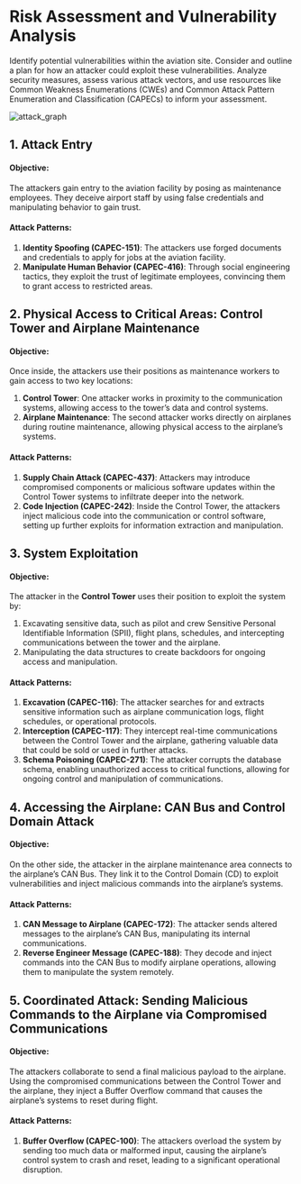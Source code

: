 # Risk Assessment and Vulnerability Analysis
Identify potential vulnerabilities within the aviation site. Consider and outline a plan for how an attacker could exploit these vulnerabilities. Analyze security measures, assess various attack vectors, and use resources like Common Weakness Enumerations (CWEs) and Common Attack Pattern Enumeration and Classification (CAPECs) to inform your assessment.

![attack_graph](https://github.com/user-attachments/assets/ec78efdb-4c8e-4709-9192-76efb98e81db)

## 1. Attack Entry

#### Objective:
The attackers gain entry to the aviation facility by posing as maintenance employees. They deceive airport staff by using false credentials and manipulating behavior to gain trust.

#### Attack Patterns:
1. **Identity Spoofing (CAPEC-151)**: The attackers use forged documents and credentials to apply for jobs at the aviation facility.
2. **Manipulate Human Behavior (CAPEC-416)**: Through social engineering tactics, they exploit the trust of legitimate employees, convincing them to grant access to restricted areas.

## 2. Physical Access to Critical Areas: Control Tower and Airplane Maintenance
#### Objective:
Once inside, the attackers use their positions as maintenance workers to gain access to two key locations:

1. **Control Tower**: One attacker works in proximity to the communication systems, allowing access to the tower’s data and control systems.
2. **Airplane Maintenance**: The second attacker works directly on airplanes during routine maintenance, allowing physical access to the airplane’s systems.

#### Attack Patterns:
1. **Supply Chain Attack (CAPEC-437)**: Attackers may introduce compromised components or malicious software updates within the Control Tower systems to infiltrate deeper into the network.
2. **Code Injection (CAPEC-242)**: Inside the Control Tower, the attackers inject malicious code into the communication or control software, setting up further exploits for information extraction and manipulation.

## 3. System Exploitation
#### Objective:
The attacker in the **Control Tower** uses their position to exploit the system by:

1. Excavating sensitive data, such as pilot and crew Sensitive Personal Identifiable Information (SPII), flight plans, schedules, and intercepting communications between the tower and the airplane.
2. Manipulating the data structures to create backdoors for ongoing access and manipulation.
#### Attack Patterns:
1. **Excavation (CAPEC-116)**: The attacker searches for and extracts sensitive information such as airplane communication logs, flight schedules, or operational protocols.
2. **Interception (CAPEC-117)**: They intercept real-time communications between the Control Tower and the airplane, gathering valuable data that could be sold or used in further attacks.
3. **Schema Poisoning (CAPEC-271)**: The attacker corrupts the database schema, enabling unauthorized access to critical functions, allowing for ongoing control and manipulation of communications.

## 4. Accessing the Airplane: CAN Bus and Control Domain Attack
#### Objective:
On the other side, the attacker in the airplane maintenance area connects to the airplane’s CAN Bus. They link it to the Control Domain (CD) to exploit vulnerabilities and inject malicious commands into the airplane’s systems.

#### Attack Patterns:
1. **CAN Message to Airplane (CAPEC-172)**: The attacker sends altered messages to the airplane’s CAN Bus, manipulating its internal communications.
2. **Reverse Engineer Message (CAPEC-188)**: They decode and inject commands into the CAN Bus to modify airplane operations, allowing them to manipulate the system remotely.

## 5. Coordinated Attack: Sending Malicious Commands to the Airplane via Compromised Communications
#### Objective:
The attackers collaborate to send a final malicious payload to the airplane. Using the compromised communications between the Control Tower and the airplane, they inject a Buffer Overflow command that causes the airplane’s systems to reset during flight.

#### Attack Patterns:
1. **Buffer Overflow (CAPEC-100)**: The attackers overload the system by sending too much data or malformed input, causing the airplane’s control system to crash and reset, leading to a significant operational disruption.
